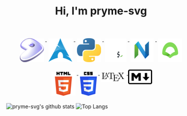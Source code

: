<h1 align="center">Hi, I'm pryme-svg</h1><br>
   <p align="center">
      <a href="https://gentoo.org/">
        <img src="/img/gentoo.png" style="vertical-align:top; margin:6px 4px">
      </a>
      <a href="https://archlinux.org/">
	<img src="/img/arch.png" style="vertical-align:top; margin:6px 4px">
      </a>
      <a href="https://www.python.org/">
	<img src="/img/python.png" style="vertical-align:top; margin:6px 4px">
      </a>
      <a href="https://www.gnu.org/software/bash/">
         <img src="/img/bash.png" style="vertical-align:top; margin:6px 4px">
      </a>
      <a href="https://neovim.io/">
	<img src="/img/neovim.png" style="vertical-align:top; margin:6px 4px">
      </a>
      <a href="https://vscodium.com/">
        <img src="/img/vscodium.png" style="vertical-align:top; margin:6px 4px">
      </a>
   </p>
   <p align="center">
      <a href="https://en.wikipedia.org/wiki/HTML">
         <img src="/img/html5.png" style="vertical-align:top; margin:6px 4px">
      </a>
      <a href="https://en.wikipedia.org/wiki/CSS">
         <img src="/img/css3.png" style="vertical-align:top; margin: 6px 4px">
      </a>
      <a href="https://www.latex-project.org/">
         <img src="/img/latex.png" style="vertical-align:top; margin: 6px 4px">
      </a>
      <a href="https://en.wikipedia.org/wiki/Markdown">
         <img src="/img/md.png" style="vertical-align:top; margin; 6px 4px">
      </a>



![pryme-svg's github stats](https://github-readme-stats.vercel.app/api?username=pryme-svg&theme=ayu-mirage&show_icons=true&count_private=true&bg_color=00000000)
![Top Langs](https://github-readme-stats.vercel.app/api/top-langs/?username=pryme-svg&theme=ayu-mirage&count_private=true&layout=compact&bg_color=00000000)
